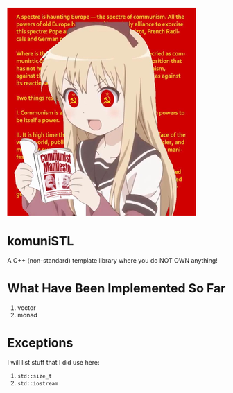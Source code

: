 ![You do not want to own anything!](the_truth.png "Don't Own, Use Proxy")

# komuniSTL
A C++ (non-standard) template library where you do NOT OWN anything!

# What Have Been Implemented So Far

1. vector
2. monad

# Exceptions

I will list stuff that I did use here:

1. `std::size_t`
2. `std::iostream`
